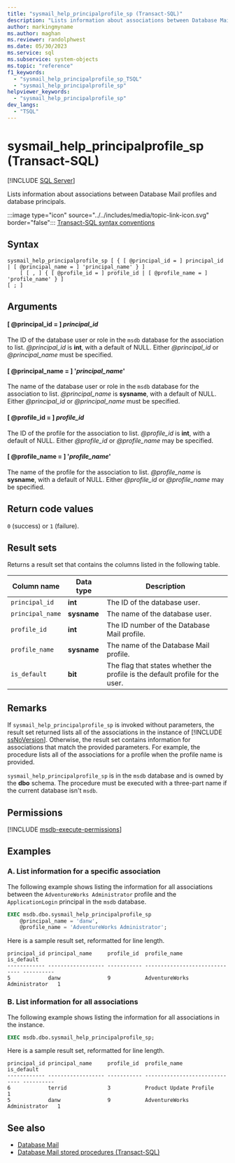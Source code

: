 ```yaml
---
title: "sysmail_help_principalprofile_sp (Transact-SQL)"
description: "Lists information about associations between Database Mail profiles and database principals."
author: markingmyname
ms.author: maghan
ms.reviewer: randolphwest
ms.date: 05/30/2023
ms.service: sql
ms.subservice: system-objects
ms.topic: "reference"
f1_keywords:
  - "sysmail_help_principalprofile_sp_TSQL"
  - "sysmail_help_principalprofile_sp"
helpviewer_keywords:
  - "sysmail_help_principalprofile_sp"
dev_langs:
  - "TSQL"
---
```

# sysmail_help_principalprofile_sp (Transact-SQL)

[!INCLUDE [SQL Server](../../includes/applies-to-version/sqlserver.md)]

Lists information about associations between Database Mail profiles and database principals.

:::image type="icon" source="../../includes/media/topic-link-icon.svg" border="false"::: [Transact-SQL syntax conventions](../../t-sql/language-elements/transact-sql-syntax-conventions-transact-sql.md)

## Syntax

```syntaxsql
sysmail_help_principalprofile_sp [ { [ @principal_id = ] principal_id | [ @principal_name = ] 'principal_name' } ]
    [ [ , ] { [ @profile_id = ] profile_id | [ @profile_name = ] 'profile_name' } ]
[ ; ]
```

## Arguments

#### [ @principal_id = ] *principal_id*

The ID of the database user or role in the `msdb` database for the association to list. *@principal_id* is **int**, with a default of NULL. Either *@principal_id* or *@principal_name* must be specified.

#### [ @principal_name = ] '*principal_name*'

The name of the database user or role in the `msdb` database for the association to list. *@principal_name* is **sysname**, with a default of NULL. Either *@principal_id* or *@principal_name* must be specified.

#### [ @profile_id = ] *profile_id*

The ID of the profile for the association to list. *@profile_id* is **int**, with a default of NULL. Either *@profile_id* or *@profile_name* may be specified.

#### [ @profile_name = ] '*profile_name*'

The name of the profile for the association to list. *@profile_name* is **sysname**, with a default of NULL. Either *@profile_id* or *@profile_name* may be specified.

## Return code values

`0` (success) or `1` (failure).

## Result sets

Returns a result set that contains the columns listed in the following table.

| Column name | Data type | Description |
| --- | --- | --- |
| `principal_id` | **int** | The ID of the database user. |
| `principal_name` | **sysname** | The name of the database user. |
| `profile_id` | **int** | The ID number of the Database Mail profile. |
| `profile_name` | **sysname** | The name of the Database Mail profile. |
| `is_default` | **bit** | The flag that states whether the profile is the default profile for the user. |

## Remarks

If `sysmail_help_principalprofile_sp` is invoked without parameters, the result set returned lists all of the associations in the instance of [!INCLUDE [ssNoVersion](../../includes/ssnoversion-md.md)]. Otherwise, the result set contains information for associations that match the provided parameters. For example, the procedure lists all of the associations for a profile when the profile name is provided.

`sysmail_help_principalprofile_sp` is in the `msdb` database and is owned by the **dbo** schema. The procedure must be executed with a three-part name if the current database isn't `msdb`.

## Permissions

[!INCLUDE [msdb-execute-permissions](../../includes/msdb-execute-permissions.md)]

## Examples

### A. List information for a specific association

The following example shows listing the information for all associations between the `AdventureWorks Administrator` profile and the `ApplicationLogin` principal in the `msdb` database.

```sql
EXEC msdb.dbo.sysmail_help_principalprofile_sp
    @principal_name = 'danw',
    @profile_name = 'AdventureWorks Administrator';
```

Here is a sample result set, reformatted for line length.

```output
principal_id principal_name     profile_id  profile_name                   is_default
------------ ------------------ ----------- ------------------------------ ----------
5            danw               9           AdventureWorks Administrator   1
```

### B. List information for all associations

The following example shows listing the information for all associations in the instance.

```sql
EXEC msdb.dbo.sysmail_help_principalprofile_sp;
```

Here is a sample result set, reformatted for line length.

```output
principal_id principal_name     profile_id  profile_name                   is_default
------------ ------------------ ----------- ------------------------------ ----------
6            terrid             3           Product Update Profile         1
5            danw               9           AdventureWorks Administrator   1
```

## See also

- [Database Mail](../database-mail/database-mail.md)
- [Database Mail stored procedures (Transact-SQL)](database-mail-stored-procedures-transact-sql.md)
